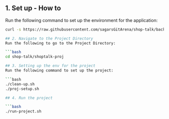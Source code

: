## 1. Set up - How to

Run the following command to set up the environment for the application:

```bash
curl -s https://raw.githubusercontent.com/sagarsGitArena/shop-talk/backup-2025-03-16/set-up/set-up.sh | bash

## 2. Navigate to the Project Directory
Run the following to go to the Project Directory:

```bash
cd shop-talk/shoptalk-proj

## 3. Setting up the env for the project
Run the following command to set up the project:

```bash
./clean-up.sh
./proj-setup.sh

## 4. Run the project

```bash
./run-project.sh
